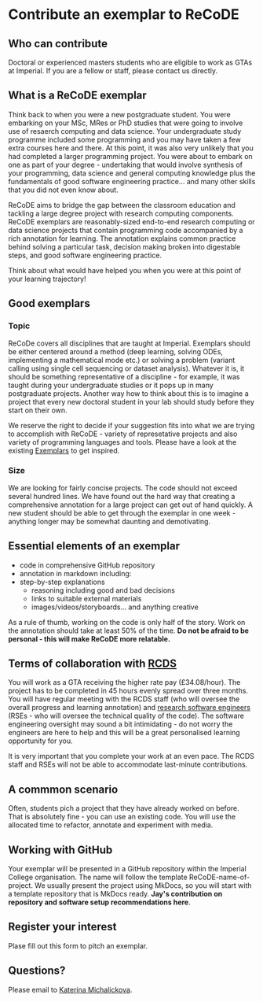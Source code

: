 # Contribute an exemplar to ReCoDE

## Who can contribute 
Doctoral or experienced masters students who are eligible to work as GTAs at Imperial. If you are a fellow or staff, please contact us directly.


## What is a ReCoDE exemplar
Think back to when you were a new postgraduate student. You were embarking on your MSc, MRes or PhD studies that were going to involve use of resaerch computing and data science. Your undergraduate study programme included some programming and you may have taken a few extra courses here and there. At this point, it was also very unlikely that you had completed a larger programming project. You were about to embark on one as part of your degree - undertaking that would involve synthesis of your programming, data science and general computing knowledge plus the fundamentals of good software engineering practice... and many other skills that you did not even know about.

ReCoDE aims to bridge the gap between the classroom education and tackling a large degree project with research computing components. ReCoDE exemplars are reasonably-sized end-to-end research computing or data science projects that contain programming code accompanied by a rich annotation for learning. The annotation explains common practice behind solving a particular task, decision making broken into digestable steps, and good software engineering practice.

Think about what would have helped you when you were at this point of your learning trajectory!

## Good exemplars

### Topic
ReCoDe covers all disciplines that are taught at Imperial. Exemplars should be either centered around a method (deep learning, solving ODEs, implementing a mathematical mode etc.) or solving a problem (variant calling using single cell sequencing or dataset analysis). Whatever it is, it should be something representative of a discipline - for example, it was taught during your undergraduate studies or it pops up in many postgraduate projects. Another way how to think about this is to imagine a project that every new doctoral student in your lab should study before they start on their own.

We reserve the right to decide if your suggestion fits into what we are trying to accomplish with ReCoDE - variety of represetative projects and also variety of programming languages and tools. Please have a look at the existing [Exemplars](https://imperialcollegelondon.github.io/ReCoDE-home/exemplars/) to get inspired.

### Size
We are looking for fairly concise projects. The code should not exceed several hundred lines. We have found out the hard way that creating a comprehensive annotation for a large project can get out of hand quickly. A new student should be able to get through the exemplar in one week - anything longer may be somewhat daunting and demotivating.



## Essential elements of an exemplar

* code in comprehensive GitHub repository
* annotation in markdown including:
* step-by-step explanations
   * reasoning including good and bad decisions
   * links to suitable external materials
   * images/videos/storyboards... and anything creative

As a rule of thumb, working on the code is only half of the story. Work on the annotation should take at least 50% of the time. **Do not be afraid to be personal - this will make ReCoDE more relatable.**

## Terms of collaboration with [RCDS](https://www.imperial.ac.uk/students/academic-support/graduate-school/professional-development/doctoral-students/research-computing-data-science/courses/)
You will work as a GTA receiving the higher rate pay (£34.08/hour). The project has to be completed in 45 hours evenly spread over three months. You will have regular meeting with the RCDS staff (who will oversee the overall progress and learning annotation) and [research software engineers](https://www.imperial.ac.uk/admin-services/ict/self-service/research-support/rcs/service-offering/research-software-engineering/) (RSEs - who will oversee the technical quality of the code). The software engineering oversight may sound a bit intimidating - do not worry the engineers are here to help and this will be a great personalised learning opportunity for you.

It is very important that you complete your work at an even pace. The RCDS staff and RSEs will not be able to accommodate last-minute contributions.

## A commmon scenario
Often, students pich a project that they have already worked on before. That is absolutely fine - you can use an existing code. You will use the allocated time to refactor, annotate and experiment with media.

## Working with GitHub
Your exemplar will be presented in a GitHub repository within the Imperial College organisation. The name will follow the template ReCoDE-name-of-project. We usually present the project using MkDocs, so you will start with a template repository that is MkDocs ready. **Jay's contribution on repository and software setup recommendations here**.

## Register your interest
Plase fill out this form to pitch an exemplar.

## Questions?
Please email to [Katerina Michalickova](mailto:k.michalickova@imperial.ac.uk).





